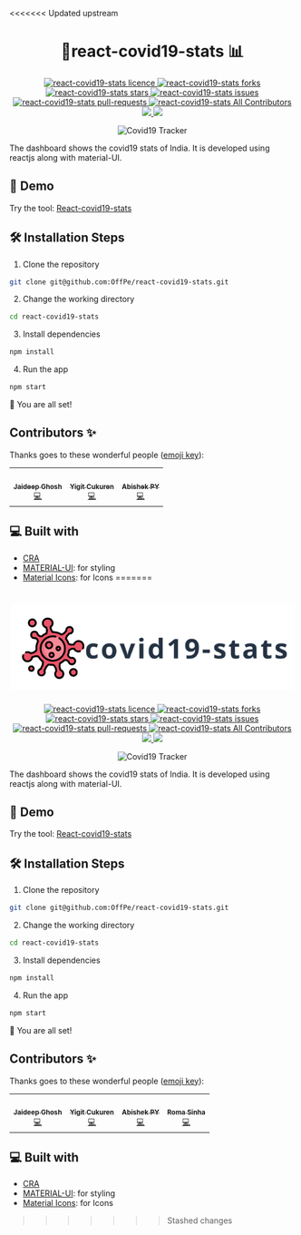 <<<<<<< Updated upstream
<h1 align="center">
  🦠react-covid19-stats 📊
</h1>

<p align="center">
<a href="https://github.com/OffPe/react-covid19-stats/blob/master/LICENSE" target="blank">
<img src="https://img.shields.io/github/license/OffPe/react-covid19-stats?style=flat-square" alt="react-covid19-stats licence" />
</a>
<a href="https://github.com/OffPe/react-covid19-stats/fork" target="blank">
<img src="https://img.shields.io/github/forks/OffPe/react-covid19-stats?style=flat-square" alt="react-covid19-stats forks"/>
</a>
<a href="https://github.com/OffPe/react-covid19-stats/stargazers" target="blank">
<img src="https://img.shields.io/github/stars/OffPe/react-covid19-stats?style=flat-square" alt="react-covid19-stats stars"/>
</a>
<a href="https://github.com/OffPe/react-covid19-stats/issues" target="blank">
<img src="https://img.shields.io/github/issues/OffPe/react-covid19-stats?style=flat-square" alt="react-covid19-stats issues"/>
</a>
<a href="https://github.com/OffPe/react-covid19-stats/pulls" target="blank">
<img src="https://img.shields.io/github/issues-pr/OffPe/react-covid19-stats?style=flat-square" alt="react-covid19-stats pull-requests"/>
</a>
<a href="https://github.com/OffPe/react-covid19-stats#contributors-" target="blank">
<img src="https://img.shields.io/github/all-contributors/offpe/react-covid19-stats?style=flat-square" alt="react-covid19-stats All Contributors"/>
</a>
<a href="https://offpe.github.io/react-covid19-stats/" target="blank">
<img src="https://img.shields.io/website?url=https://offpe.github.io/react-covid19-stats/&logo=github&style=flat-square" />
</a>
<a href="https://offpe.github.io/react-covid19-stats/" target="blank">
<img src="https://img.shields.io/github/workflow/status/offpe/react-covid19-stats/MasterDeployCI?style=flat-square" />
</a>
</p>

<p align="center">
<img src="https://i.ibb.co/3dXj5yR/Screenshot-2020-04-17-at-11-04-43-PM.png" alt="Covid19 Tracker" />
</p>

The dashboard shows the covid19 stats of India. It is developed using reactjs along with material-UI.

## 🚀 Demo

Try the tool: [React-covid19-stats](https://offpe.github.io/react-covid19-stats/)

## 🛠️ Installation Steps

1. Clone the repository

```bash
git clone git@github.com:OffPe/react-covid19-stats.git
```

2. Change the working directory

```bash
cd react-covid19-stats
```

3. Install dependencies

```bash
npm install
```

4. Run the app

```bash
npm start
```

🌟 You are all set!

## Contributors ✨

Thanks goes to these wonderful people ([emoji key](https://allcontributors.org/docs/en/emoji-key)):

<!-- ALL-CONTRIBUTORS-LIST:START - Do not remove or modify this section -->
<!-- prettier-ignore-start -->
<!-- markdownlint-disable -->
<table>
  <tr>
    <td align="center"><a href="http://jaideepghosh.blogspot.com"><img src="https://avatars2.githubusercontent.com/u/3909648?v=4" width="100px;" alt=""/><br /><sub><b>Jaideep Ghosh</b></sub></a><br /><a href="https://github.com/OffPe/react-covid19-stats/commits?author=jaideepghosh" title="Code">💻</a></td>
    <td align="center"><a href="http://yigit.dev"><img src="https://avatars0.githubusercontent.com/u/42731194?v=4" width="100px;" alt=""/><br /><sub><b>Yigit Cukuren</b></sub></a><br /><a href="https://github.com/OffPe/react-covid19-stats/commits?author=yigitcukuren" title="Code">💻</a></td>
    <td align="center"><a href="https://safeshare.live"><img src="https://avatars3.githubusercontent.com/u/43115551?v=4" width="100px;" alt=""/><br /><sub><b>Abishek PY</b></sub></a><br /><a href="https://github.com/OffPe/react-covid19-stats/commits?author=vj-abishek" title="Code">💻</a></td>
  </tr>
</table>

<!-- markdownlint-enable -->
<!-- prettier-ignore-end -->
<!-- ALL-CONTRIBUTORS-LIST:END -->

## 💻 Built with

- [CRA](https://create-react-app.dev/)
- [MATERIAL-UI](https://material-ui.com/): for styling
- [Material Icons](https://material-ui.com/components/material-icons/): for Icons
=======
<h1 align="center">
  <img src="./public/images/logo.png" width="500"/>
</h1>

<p align="center">
<a href="https://github.com/OffPe/react-covid19-stats/blob/master/LICENSE" target="blank">
<img src="https://img.shields.io/github/license/OffPe/react-covid19-stats?style=flat-square" alt="react-covid19-stats licence" />
</a>
<a href="https://github.com/OffPe/react-covid19-stats/fork" target="blank">
<img src="https://img.shields.io/github/forks/OffPe/react-covid19-stats?style=flat-square" alt="react-covid19-stats forks"/>
</a>
<a href="https://github.com/OffPe/react-covid19-stats/stargazers" target="blank">
<img src="https://img.shields.io/github/stars/OffPe/react-covid19-stats?style=flat-square" alt="react-covid19-stats stars"/>
</a>
<a href="https://github.com/OffPe/react-covid19-stats/issues" target="blank">
<img src="https://img.shields.io/github/issues/OffPe/react-covid19-stats?style=flat-square" alt="react-covid19-stats issues"/>
</a>
<a href="https://github.com/OffPe/react-covid19-stats/pulls" target="blank">
<img src="https://img.shields.io/github/issues-pr/OffPe/react-covid19-stats?style=flat-square" alt="react-covid19-stats pull-requests"/>
</a>
<a href="https://github.com/OffPe/react-covid19-stats#contributors-" target="blank">
<img src="https://img.shields.io/github/all-contributors/offpe/react-covid19-stats?style=flat-square" alt="react-covid19-stats All Contributors"/>
</a>
<a href="https://offpe.github.io/react-covid19-stats/" target="blank">
<img src="https://img.shields.io/website?url=https://offpe.github.io/react-covid19-stats/&logo=github&style=flat-square" />
</a>
<a href="https://offpe.github.io/react-covid19-stats/" target="blank">
<img src="https://img.shields.io/github/workflow/status/offpe/react-covid19-stats/MasterDeployCI?style=flat-square" />
</a>
</p>

<p align="center">
<img src="https://i.ibb.co/3dXj5yR/Screenshot-2020-04-17-at-11-04-43-PM.png" alt="Covid19 Tracker" />
</p>

The dashboard shows the covid19 stats of India. It is developed using reactjs along with material-UI.

## 🚀 Demo

Try the tool: [React-covid19-stats](https://offpe.github.io/react-covid19-stats/)

## 🛠️ Installation Steps

1. Clone the repository

```bash
git clone git@github.com:OffPe/react-covid19-stats.git
```

2. Change the working directory

```bash
cd react-covid19-stats
```

3. Install dependencies

```bash
npm install
```

4. Run the app

```bash
npm start
```

🌟 You are all set!

## Contributors ✨

Thanks goes to these wonderful people ([emoji key](https://allcontributors.org/docs/en/emoji-key)):

<!-- ALL-CONTRIBUTORS-LIST:START - Do not remove or modify this section -->
<!-- prettier-ignore-start -->
<!-- markdownlint-disable -->
<table>
  <tr>
    <td align="center"><a href="http://jaideepghosh.blogspot.com"><img src="https://avatars2.githubusercontent.com/u/3909648?v=4" width="100px;" alt=""/><br /><sub><b>Jaideep Ghosh</b></sub></a><br /><a href="https://github.com/OffPe/react-covid19-stats/commits?author=jaideepghosh" title="Code">💻</a></td>
    <td align="center"><a href="http://yigit.dev"><img src="https://avatars0.githubusercontent.com/u/42731194?v=4" width="100px;" alt=""/><br /><sub><b>Yigit Cukuren</b></sub></a><br /><a href="https://github.com/OffPe/react-covid19-stats/commits?author=yigitcukuren" title="Code">💻</a></td>
    <td align="center"><a href="https://safeshare.live"><img src="https://avatars3.githubusercontent.com/u/43115551?v=4" width="100px;" alt=""/><br /><sub><b>Abishek PY</b></sub></a><br /><a href="https://github.com/OffPe/react-covid19-stats/commits?author=vj-abishek" title="Code">💻</a></td>
    <td align="center"><a href="https://github.com/romasinha"><img src="https://avatars2.githubusercontent.com/u/65072006?v=4" width="100px;" alt=""/><br /><sub><b>Roma Sinha</b></sub></a><br /><a href="https://github.com/OffPe/react-covid19-stats/commits?author=romasinha" title="Code">💻</a></td>
  </tr>
</table>

<!-- markdownlint-enable -->
<!-- prettier-ignore-end -->
<!-- ALL-CONTRIBUTORS-LIST:END -->

## 💻 Built with

- [CRA](https://create-react-app.dev/)
- [MATERIAL-UI](https://material-ui.com/): for styling
- [Material Icons](https://material-ui.com/components/material-icons/): for Icons
>>>>>>> Stashed changes
